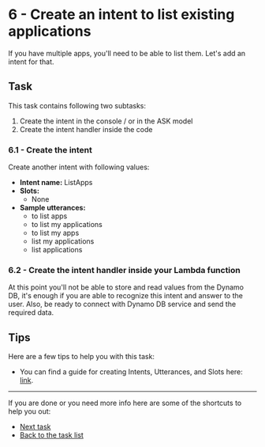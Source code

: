 # 6 - Create an intent to list existing applications

If you have multiple apps, you'll need to be able to list them. Let's add an intent for that.

## Task

This task contains following two subtasks:

1. Create the intent in the console / or in the ASK model
2. Create the intent handler inside the code

### 6.1 - Create the intent

Create another intent with following values:

- **Intent name:** ListApps
- **Slots:** 
  - None
- **Sample utterances:**
  - to list apps
  - to list my applications
  - to list my apps
  - list my applications
  - list applications

### 6.2 - Create the intent handler inside your Lambda function

At this point you'll not be able to store and read values from the Dynamo DB, it's enough if you are able to recognize this intent and answer to the user. Also, be ready to connect with Dynamo DB service and send the required data.

## Tips

Here are a few tips to help you with this task:

- You can find a guide for creating Intents, Utterances, and Slots here: [link](https://developer.amazon.com/docs/custom-skills/create-intents-utterances-and-slots.html).

------

If you are done or you need more info here are some of the shortcuts to help you out:

- [Next task](../7-list-current-app-services-intent)
- [Back to the task list](../)